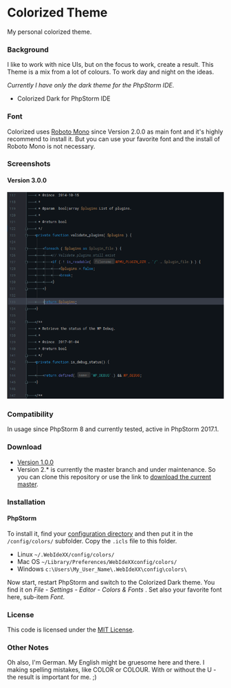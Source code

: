 # Colorized Theme
My personal colorized theme.

### Background
I like to work with nice UIs, but on the focus to work, create a result. This Theme is a mix from a lot of colours. To work day and night on the ideas.

_Currently I have only the dark theme for the PhpStorm IDE._

* Colorized Dark for PhpStorm IDE

### Font

Colorized uses [Roboto Mono](https://fonts.google.com/specimen/Roboto+Mono) since Version 2.0.0 as main font and it's highly recommend to install it. But you can use your favorite font and the install of Roboto Mono is not necessary.

### Screenshots

#### Version 3.0.0

![PHP Source in PhpStorm 2017.1](./screenshots/colorized-dark-php-v3.png)

### Compatibility
In usage since PhpStorm 8 and currently tested, active in PhpStorm 2017.1.

### Download

* [Version 1.0.0](https://github.com/bueltge/colorized-theme/releases/tag/1.0.0)
* Version 2.* is currently the master branch and under maintenance. So you can clone this repository or use the link to [download the current master](https://github.com/bueltge/colorized-theme/archive/master.zip).

### Installation

#### PhpStorm
To install it, find your [configuration directory](http://www.jetbrains.com/phpstorm/webhelp/project-and-ide-settings.html) and then put it in the `/config/colors/` subfolder. Copy the `.icls` file to this folder.

* Linux `~/.WebIdeXX/config/colors/`
* Mac OS `~/Library/Preferences/WebIdeXXconfig/colors/`
* Windows `c:\Users\My_User_Name\.WebIdeXX\config\colors\`

Now start, restart PhpStorm and switch to the Colorized Dark theme. You find it on _File_ - _Settings_ - _Editor_ - _Colors & Fonts_ . Set also your favorite font here, sub-item _Font_.

### License

This code is licensed under the [MIT License](./LICENSE).

### Other Notes

Oh also, I'm German. My English might be gruesome here and there. I  making spelling mistakes, like COLOR or COLOUR. With or without the U - the result is important for me. ;)